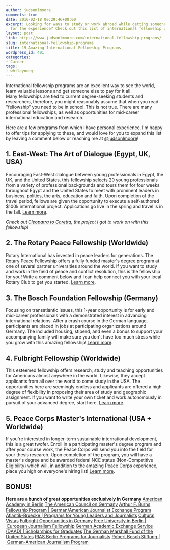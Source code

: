 ```yaml
---
author: judsonlmoore
comments: true
date: 2016-02-18 00:29:46+00:00
excerpt: Looking for ways to study or work abroad while getting someone else to pay
  for the experience? Check out this list of international fellowship programs!
layout: post
link: https://www.judsonlmoore.com/international-fellowship-programs/
slug: international-fellowship-programs
title: 19 Amazing International Fellowship Programs
wordpress_id: 401
categories:
- Career
tags:
- whileyoung
---
```


International fellowship programs are an excellent way to see the world, learn valuable lessons and get someone else to pay for it all. Many fellowships are tied to current degree-seeking students and researchers, therefore, you might reasonably assume that when you read "fellowship" you need to be in school. This is not true. There are many professional fellowships, as well as opportunities for mid-career international education and research.

Here are a few programs from which I have personal experience. I'm happy to offer tips for applying to these, and would love for you to expand this list by leaving a comment below or reaching me at [@judsonlmoore](http://twitter.com/judsonlmoore)!


## 1. East-West: The Art of Dialogue (Egypt, UK, USA)


Encouraging East-West dialogue between young professionals in Egypt, the UK, and the United States, this fellowship selects 20 young professionals from a variety of professional backgrounds and tours them for four weeks throughout Egypt and the United States to meet with prominent leaders in business, politics, the arts, education and faith. Upon completion of the travel period, fellows are given the opportunity to execute a self-authored $100k international project. Applications go live in the spring and travel is in the fall. [Learn more](http://eastwestdialogue.org).

_Check out [Cleopatra to Coretta](http://cleopatratocoretta.org), the project I got to work on with this fellowship!_


## 2. The Rotary Peace Fellowship (Worldwide)


Rotary International has invested in peace leaders for generations. The Rotary Peace Fellowship offers a fully funded master's degree program at one of several partner universities around the world. If you want to study and work in the field of peace and conflict resolution, this is the fellowship for you! Write a comment below and I can help connect you with your local Rotary Club to get you started. [Learn more](https://www.rotary.org/myrotary/en/get-involved/exchange-ideas/peace-fellowships).


## 3. The Bosch Foundation Fellowship (Germany)


Focusing on transatlantic issues, this 1-year opportunity is for early and mid-career professionals with a demonstrated interest in advancing international relations. After a crash course in the German language, participants are placed in jobs at participating organizations around Germany. The included housing, stipend, and even a bonus to support your accompanying family will make sure you don't have too much stress while you grow with this amazing fellowship! [Learn more](http://www.bosch-stiftung.de/content/language2/html/959.asp).


## 4. Fulbright Fellowship (Worldwide)


This esteemed fellowship offers research, study and teaching opportunities for Americans almost anywhere in the world. Likewise, they accept applicants from all over the world to come study in the USA. The opportunities here are seemingly endless and applicants are offered a high degree of flexibility in proposing their area of study and geographic assignment. If you want to write your own ticket and work autonomously in pursuit of your advanced degree, start here. [Learn more](http://www.iie.org/en/Fulbright/).


## 5. Peace Corps Master's International (USA + Worldwide)


If you're interested in longer-term sustainable international development, this is a great twofer. Enroll in a participating master's degree program and after your course work, the Peace Corps will send you into the field for your thesis research. Upon completion of the program, you will have a master's degree and be awarded federal NCE status (Non-Competitive Eligibility) which will, in addition to the amazing Peace Corps experience, place you high on everyone's hiring list! [Learn more](http://www.peacecorps.gov/volunteer/university/mastersint/).


## BONUS!


**Here are a bunch of great opportunities exclusively in Germany**
[American Academy in Berlin](http://www.americanacademy.de/)
[The American Council on Germany](http://www.acgusa.org/)
[Arthur F. Burns Fellowship Program | German/American Journalist Exchange Program](http://www.icfj.org/burns)
[Atlantik-Bruecke | Programs for Young Leaders and Journalists](https://www.atlantik-bruecke.org/eng/programs/young-leaders-program/)
[Cultural Vistas](http://www.culturalvistas.org)
[Fulbright Opportunities in Germany](http://www.us.fulbrightonline.org/home.html)
[Free University in Berlin | European Journalism Fellowship](http://www.ejf.fu-berlin.de/)
[German Academic Exchange Service (DAAD) | Scholarships for Graduates](http://www.daad.org)
[The German Marshall Fund of the United States](http://www.gmfus.org/transatlantic-leadership-initiatives/marshall-memorial-fellowship)
[RIAS Berlin Programs for Journalists](http://www.riasberlin.org/)
[Robert Bosch Stiftung | German-American Journalism Program](http://www.bosch-stiftung.de/content/language2/html/programs-for-journalists.asp)

